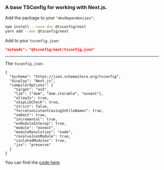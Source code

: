 ### A base TSConfig for working with Next.js.

Add the package to your `"devDependencies"`:

```sh
npm install --save-dev @tsconfig/next
yarn add --dev @tsconfig/next
```

Add to your `tsconfig.json`:

```json
"extends": "@tsconfig/next/tsconfig.json"
```

---

The `tsconfig.json`: 

```jsonc
{
  "$schema": "https://json.schemastore.org/tsconfig",
  "display": "Next.js",
  "compilerOptions": {
    "target": "es5",
    "lib": ["dom", "dom.iterable", "esnext"],
    "allowJs": true,
    "skipLibCheck": true,
    "strict": false,
    "forceConsistentCasingInFileNames": true,
    "noEmit": true,
    "incremental": true,
    "esModuleInterop": true,
    "module": "esnext",
    "moduleResolution": "node",
    "resolveJsonModule": true,
    "isolatedModules": true,
    "jsx": "preserve"
  }
}

```

You can find the [code here](https://github.com/tsconfig/bases/blob/master/bases/next.json).
